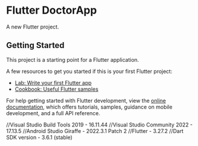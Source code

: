 # Flutter DoctorApp

A new Flutter project.

## Getting Started

This project is a starting point for a Flutter application.

A few resources to get you started if this is your first Flutter project:

- [Lab: Write your first Flutter app](https://docs.flutter.dev/get-started/codelab)
- [Cookbook: Useful Flutter samples](https://docs.flutter.dev/cookbook)

For help getting started with Flutter development, view the
[online documentation](https://docs.flutter.dev/), which offers tutorials,
samples, guidance on mobile development, and a full API reference.

//Visual Studio Build Tools 2019 - 16.11.44
//Visual Studio Community 2022 - 17.13.5
//Android Studio Giraffe - 2022.3.1 Patch 2
//Flutter - 3.27.2
//Dart SDK version - 3.6.1 (stable)
